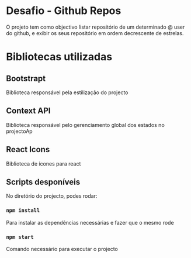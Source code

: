 
# Desafio - Github Repos

O projeto tem como objectivo listar repositório de um determinado @ user do github,
e exibir os seus repositório em ordem decrescente de estrelas.


# Bibliotecas utilizadas

## Bootstrapt

Biblioteca responsável pela estilização do projecto

## Context API

Biblioteca responsável pelo gerenciamento global dos estados no projectoAp

## React Icons

Biblioteca de ícones para react

## Scripts desponíveis

No diretório do projecto, podes rodar:

### `npm install`

Para instalar as dependências necessárias e fazer que o mesmo rode

### `npm start`

Comando necessário para executar o projecto

